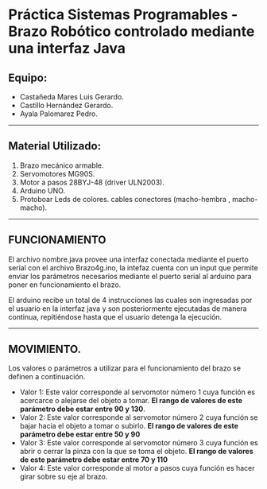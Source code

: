# Práctica Sistemas Programables - Brazo Robótico controlado mediante una interfaz Java
## Equipo: 
- Castañeda Mares Luis Gerardo.
- Castillo Hernández Gerardo.
- Ayala Palomarez Pedro.
_________________________________________________________________________________________
## Material Utilizado:
1. Brazo mecánico armable.
4. Servomotores MG90S.
1. Motor a pasos 28BYJ-48 (driver ULN2003).
1. Arduino UNO.
1. Protoboar
 Leds de colores.
 cables conectores (macho-hembra , macho-macho).
_________________________________________________________________________________________

## FUNCIONAMIENTO
El archivo nombre.java provee una interfaz conectada mediante el puerto serial con el archivo Brazo4g.ino, la intefaz cuenta con un input que permite enviar los parámetros necesarios mediante el puerto serial al arduino para poner en funcionamiento el brazo.

El arduino recibe un total de 4 instrucciones las cuales son ingresadas por el usuario en la interfaz java y son posteriormente ejecutadas de manera continua, repitiéndose hasta que el usuario detenga la ejecución.

________________________________________________________________________________________

## MOVIMIENTO.
Los valores o parámetros a utilizar para el funcionamiento del brazo se definen a continuación.

- Valor 1: Este valor corresponde al servomotor número 1 cuya función es acercarce o alejarse del objeto a tomar. **El rango de valores de este parámetro debe estar entre 90 y 130**.
- Valor 2: Este valor corresponde al servomotor número 2 cuya  función se bajar hacia el objeto a tomar o subirlo. **El rango de valores de este parámetro debe estar entre 50 y 90**
- Valor 3: Este valor corresponde al servomotor número 3 cuya función es abrir o cerrar la pinza con la que se toma el objeto. **El rango de valores de este parámetro debe estar entre 70 y 110** 
- Valor 4: Este valor corresponde al motor a pasos cuya función es hacer girar sobre su eje al brazo.
